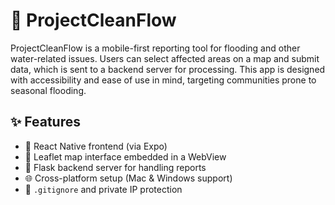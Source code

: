 # 🌊 ProjectCleanFlow

ProjectCleanFlow is a mobile-first reporting tool for flooding and other water-related issues. Users can select affected areas on a map and submit data, which is sent to a backend server for processing. This app is designed with accessibility and ease of use in mind, targeting communities prone to seasonal flooding.

## ✨ Features

- 📱 React Native frontend (via Expo)
- 🧭 Leaflet map interface embedded in a WebView
- 🐍 Flask backend server for handling reports
- 🌐 Cross-platform setup (Mac & Windows support)
- 🔐 `.gitignore` and private IP protection
